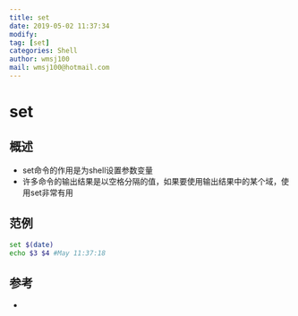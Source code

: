 ```yaml
---
title: set
date: 2019-05-02 11:37:34	
modify: 
tag: [set]
categories: Shell 
author: wmsj100
mail: wmsj100@hotmail.com
---
```


# set

## 概述
- set命令的作用是为shell设置参数变量
- 许多命令的输出结果是以空格分隔的值，如果要使用输出结果中的某个域，使用set非常有用

## 范例
```sh
set $(date)
echo $3 $4 #May 11:37:18
```

## 参考
- []()
